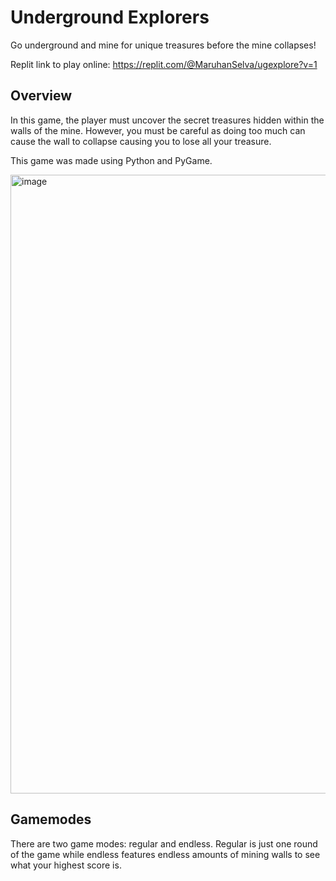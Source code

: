 # Underground Explorers

Go underground and mine for unique treasures before the mine collapses! 

Replit link to play online: https://replit.com/@MaruhanSelva/ugexplore?v=1

## Overview

In this game, the player must uncover the secret treasures hidden within the walls of the mine. However, you must 
be careful as doing too much can cause the wall to collapse causing you to lose all your treasure.

This game was made using Python and PyGame.

<img width="990" alt="image" src="https://github.com/MaruhanSelva/ugexplore/assets/75972624/1c6aca6f-6cef-41f3-ad77-a0da1ed20ea1">

## Gamemodes

There are two game modes: regular and endless. Regular is just one round of the game while endless features endless amounts of 
mining walls to see what your highest score is.

